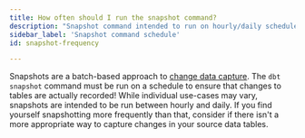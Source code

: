 ```yaml
---
title: How often should I run the snapshot command?
description: "Snapshot command intended to run on hourly/daily schedule "
sidebar_label: 'Snapshot command schedule'
id: snapshot-frequency

---
```


Snapshots are a batch-based approach to [change data capture](https://en.wikipedia.org/wiki/Change_data_capture). The `dbt snapshot` command must be run on a schedule to ensure that changes to tables are actually recorded! While individual use-cases may vary, snapshots are intended to be run between hourly and daily. If you find yourself snapshotting more frequently than that, consider if there isn't a more appropriate way to capture changes in your source data tables.
